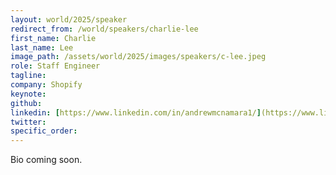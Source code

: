 ```yaml
---
layout: world/2025/speaker
redirect_from: /world/speakers/charlie-lee
first_name: Charlie
last_name: Lee
image_path: /assets/world/2025/images/speakers/c-lee.jpeg
role: Staff Engineer
tagline:
company: Shopify
keynote:
github:
linkedin: [https://www.linkedin.com/in/andrewmcnamara1/](https://www.linkedin.com/in/charleschanlee/)
twitter: 
specific_order:
---
```


Bio coming soon.
